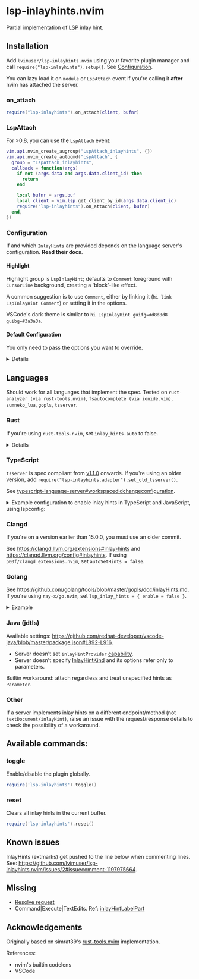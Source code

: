 # lsp-inlayhints.nvim

Partial implementation of [LSP](https://microsoft.github.io/language-server-protocol/specifications/lsp/3.17/specification/) inlay hint.

## Installation

Add `lvimuser/lsp-inlayhints.nvim` using your favorite plugin manager and call
`require("lsp-inlayhints").setup()`. See [Configuration](#configuration).

You can lazy load it on `module` or `LspAttach` event if you're calling it
**after** nvim has attached the server.

### on_attach

```lua
require("lsp-inlayhints").on_attach(client, bufnr)
```

### LspAttach

For >0.8, you can use the `LspAttach` event:

```lua
vim.api.nvim_create_augroup("LspAttach_inlayhints", {})
vim.api.nvim_create_autocmd("LspAttach", {
  group = "LspAttach_inlayhints",
  callback = function(args)
    if not (args.data and args.data.client_id) then
      return
    end

    local bufnr = args.buf
    local client = vim.lsp.get_client_by_id(args.data.client_id)
    require("lsp-inlayhints").on_attach(client, bufnr)
  end,
})
```

### Configuration

If and which `InlayHints` are provided depends on the language server's configuration. **Read their docs**.

#### Highlight

Highlight group is `LspInlayHint`; defaults to `Comment` foreground with `CursorLine` background, creating a 'block'-like effect.

A common suggestion is to use `Comment`, either by linking it (`hi link LspInlayHint Comment`) or setting it in the options.

VSCode's dark theme is similar to `hi LspInlayHint guifg=#d8d8d8 guibg=#3a3a3a`.

#### Default Configuration

You only need to pass the options you want to override.

<details>

```lua
local default_config = {
  inlay_hints = {
    parameter_hints = {
      show = true,
    },
    type_hints = {
      show = true,
    },
    label_formatter = function(tbl, kind, opts, client_name)
      if kind == 2 and not opts.parameter_hints.show then
        return ""
      elseif not opts.type_hints.show then
        return ""
      end

      return table.concat(tbl, ", ")
    end,
    virt_text_formatter = function(label, hint, opts, client_name)
      if client_name == "sumneko_lua" then
        if hint.kind == 2 then
          hint.paddingLeft = false
        else
          hint.paddingRight = false
        end
      end

      local vt = {}
      vt[#vt + 1] = hint.paddingLeft and { " ", "None" } or nil
      vt[#vt + 1] = { label, opts.highlight }
      vt[#vt + 1] = hint.paddingRight and { " ", "None" } or nil

      return vt
    end,
    only_current_line = false,
    -- highlight group
    highlight = "LspInlayHint",
    -- virt_text priority
    priority = 0,
  },
  enabled_at_startup = true,
  debug_mode = false,
}
```

</details>

## Languages

Should work for **all** languages that implement the spec. Tested on `rust-analyzer (via rust-tools.nvim)`, `fsautocomplete (via ionide.vim)`, `sumneko_lua`, `gopls`, `tsserver`.

### Rust

If you're using `rust-tools.nvim`, set `inlay_hints.auto` to false.

<details>

```lua
require("rust-tools").setup({
    tools = {
        inlay_hints = {
            auto = false
        }
    }
})
```

</details>

### TypeScript

`tsserver` is spec compliant from [v1.1.0](https://github.com/typescript-language-server/typescript-language-server/releases/tag/v1.1.0) onwards. If you're using an older version, add
`require("lsp-inlayhints.adapter").set_old_tsserver()`.

See [typescript-language-server#workspacedidchangeconfiguration](https://github.com/typescript-language-server/typescript-language-server#workspacedidchangeconfiguration).

<details><summary>Example configuration to enable inlay hints in TypeScript and JavaScript, using lspconfig:</summary>

```lua
lspconfig.tsserver.setup({
  settings = {
    typescript = {
      inlayHints = {
        includeInlayParameterNameHints = 'all',
        includeInlayParameterNameHintsWhenArgumentMatchesName = false,
        includeInlayFunctionParameterTypeHints = true,
        includeInlayVariableTypeHints = true,
        includeInlayVariableTypeHintsWhenTypeMatchesName = false,
        includeInlayPropertyDeclarationTypeHints = true,
        includeInlayFunctionLikeReturnTypeHints = true,
        includeInlayEnumMemberValueHints = true,
      }
    },
    javascript = {
      inlayHints = {
        includeInlayParameterNameHints = 'all',
        includeInlayParameterNameHintsWhenArgumentMatchesName = false,
        includeInlayFunctionParameterTypeHints = true,
        includeInlayVariableTypeHints = true,
        includeInlayVariableTypeHintsWhenTypeMatchesName = false,
        includeInlayPropertyDeclarationTypeHints = true,
        includeInlayFunctionLikeReturnTypeHints = true,
        includeInlayEnumMemberValueHints = true,
      }
    }
  }
})
```

You might want to set `VariableTypeHints` to `false` if it's too noisy.

</details>

### Clangd

If you're on a version earlier than 15.0.0, you must use an older commit.

See <https://clangd.llvm.org/extensions#inlay-hints> and <https://clangd.llvm.org/config#inlayhints>.
If using `p00f/clangd_extensions.nvim`, set `autoSetHints = false`.

### Golang

See <https://github.com/golang/tools/blob/master/gopls/doc/inlayHints.md>. If you're using `ray-x/go.nvim`, set `lsp_inlay_hints = { enable = false }`.

<details>
<summary>Example</summary>

```json
"gopls": {
  "hints": {
    "assignVariableTypes": true,
    "compositeLiteralFields": true,
    "constantValues": true,
    "functionTypeParameters": true,
    "parameterNames": true,
    "rangeVariableTypes": true
  }
}
```

</details>

### Java (jdtls)

Available settings: https://github.com/redhat-developer/vscode-java/blob/master/package.json#L892-L916.

- Server doesn't set `inlayHintProvider` [capability](https://microsoft.github.io/language-server-protocol/specifications/lsp/3.17/specification/#serverCapabilities).
- Server doesn't specify [InlayHintKind](https://microsoft.github.io/language-server-protocol/specifications/lsp/3.17/specification/#inlayHintKind) and its options refer only to parameters.

Builtin workaround: attach regardless and treat unspecified hints as `Parameter`.

### Other

If a server implements inlay hints on a different endpoint/method (not
`textDocument/inlayHint`), raise an issue with the request/response details to
check the possibility of a workaround.

## Available commands:

### toggle

Enable/disable the plugin globally.

```lua
require('lsp-inlayhints').toggle()
```

### reset

Clears all inlay hints in the current buffer.

```lua
require('lsp-inlayhints').reset()
```

## Known issues

InlayHints (extmarks) get pushed to the line below when commenting lines. See: https://github.com/lvimuser/lsp-inlayhints.nvim/issues/2#issuecomment-1197975664.

## Missing

- [Resolve request](https://microsoft.github.io/language-server-protocol/specifications/lsp/3.17/specification/#inlayHint_resolve)
- Command|Execute|TextEdits. Ref: [inlayHintLabelPart](https://microsoft.github.io/language-server-protocol/specifications/lsp/3.17/specification/#inlayHintLabelPart)

## Acknowledgements

Originally based on simrat39's [rust-tools.nvim](https://github.com/simrat39/rust-tools.nvim) implementation.

References:

- nvim's builtin codelens
- VSCode
